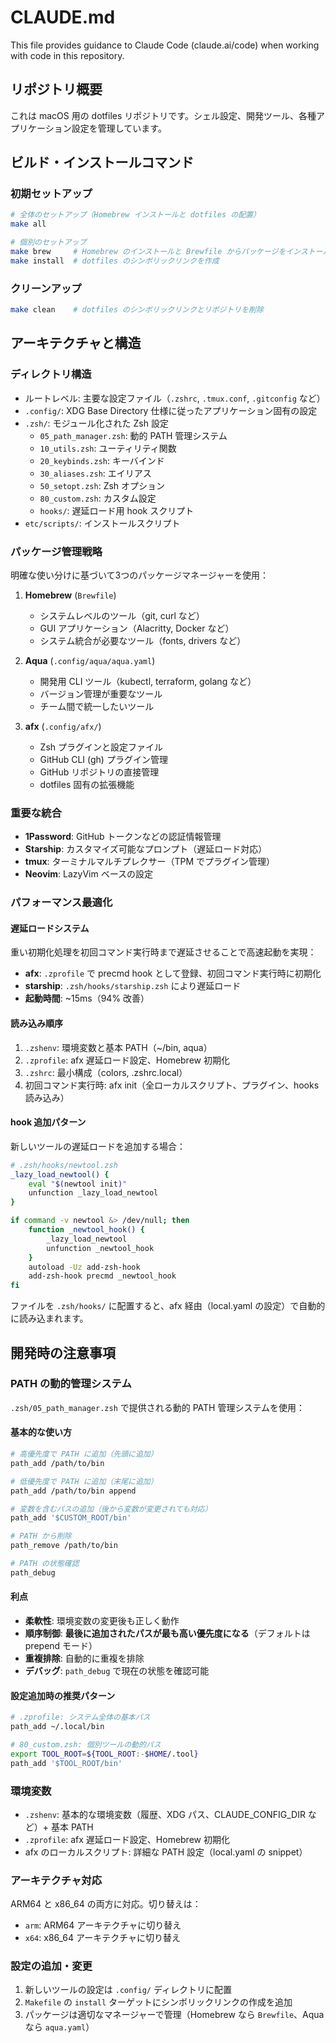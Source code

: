 # CLAUDE.md

This file provides guidance to Claude Code (claude.ai/code) when working with code in this repository.

## リポジトリ概要

これは macOS 用の dotfiles リポジトリです。シェル設定、開発ツール、各種アプリケーション設定を管理しています。

## ビルド・インストールコマンド

### 初期セットアップ

```bash
# 全体のセットアップ（Homebrew インストールと dotfiles の配置）
make all

# 個別のセットアップ
make brew     # Homebrew のインストールと Brewfile からパッケージをインストール
make install  # dotfiles のシンボリックリンクを作成
```

### クリーンアップ

```bash
make clean    # dotfiles のシンボリックリンクとリポジトリを削除
```

## アーキテクチャと構造

### ディレクトリ構造

- ルートレベル: 主要な設定ファイル（`.zshrc`, `.tmux.conf`, `.gitconfig` など）
- `.config/`: XDG Base Directory 仕様に従ったアプリケーション固有の設定
- `.zsh/`: モジュール化された Zsh 設定
  - `05_path_manager.zsh`: 動的 PATH 管理システム
  - `10_utils.zsh`: ユーティリティ関数
  - `20_keybinds.zsh`: キーバインド
  - `30_aliases.zsh`: エイリアス
  - `50_setopt.zsh`: Zsh オプション
  - `80_custom.zsh`: カスタム設定
  - `hooks/`: 遅延ロード用 hook スクリプト
- `etc/scripts/`: インストールスクリプト

### パッケージ管理戦略

明確な使い分けに基づいて3つのパッケージマネージャーを使用：

1. **Homebrew** (`Brewfile`)
   - システムレベルのツール（git, curl など）
   - GUI アプリケーション（Alacritty, Docker など）
   - システム統合が必要なツール（fonts, drivers など）

2. **Aqua** (`.config/aqua/aqua.yaml`)
   - 開発用 CLI ツール（kubectl, terraform, golang など）
   - バージョン管理が重要なツール
   - チーム間で統一したいツール

3. **afx** (`.config/afx/`)
   - Zsh プラグインと設定ファイル
   - GitHub CLI (gh) プラグイン管理
   - GitHub リポジトリの直接管理
   - dotfiles 固有の拡張機能

### 重要な統合

- **1Password**: GitHub トークンなどの認証情報管理
- **Starship**: カスタマイズ可能なプロンプト（遅延ロード対応）
- **tmux**: ターミナルマルチプレクサー（TPM でプラグイン管理）
- **Neovim**: LazyVim ベースの設定

### パフォーマンス最適化

#### 遅延ロードシステム

重い初期化処理を初回コマンド実行時まで遅延させることで高速起動を実現：

- **afx**: `.zprofile` で precmd hook として登録、初回コマンド実行時に初期化
- **starship**: `.zsh/hooks/starship.zsh` により遅延ロード
- **起動時間**: ~15ms（94% 改善）

#### 読み込み順序

1. `.zshenv`: 環境変数と基本 PATH（~/bin, aqua）
2. `.zprofile`: afx 遅延ロード設定、Homebrew 初期化
3. `.zshrc`: 最小構成（colors, .zshrc.local）
4. 初回コマンド実行時: afx init（全ローカルスクリプト、プラグイン、hooks 読み込み）

#### hook 追加パターン

新しいツールの遅延ロードを追加する場合：

```bash
# .zsh/hooks/newtool.zsh
_lazy_load_newtool() {
    eval "$(newtool init)"
    unfunction _lazy_load_newtool
}

if command -v newtool &> /dev/null; then
    function _newtool_hook() {
        _lazy_load_newtool
        unfunction _newtool_hook
    }
    autoload -Uz add-zsh-hook
    add-zsh-hook precmd _newtool_hook
fi
```

ファイルを `.zsh/hooks/` に配置すると、afx 経由（local.yaml の設定）で自動的に読み込まれます。

## 開発時の注意事項

### PATH の動的管理システム

`.zsh/05_path_manager.zsh` で提供される動的 PATH 管理システムを使用：

#### 基本的な使い方

```bash
# 高優先度で PATH に追加（先頭に追加）
path_add /path/to/bin

# 低優先度で PATH に追加（末尾に追加）
path_add /path/to/bin append

# 変数を含むパスの追加（後から変数が変更されても対応）
path_add '$CUSTOM_ROOT/bin'

# PATH から削除
path_remove /path/to/bin

# PATH の状態確認
path_debug
```

#### 利点

- **柔軟性**: 環境変数の変更後も正しく動作
- **順序制御**: **最後に追加されたパスが最も高い優先度になる**（デフォルトは prepend モード）
- **重複排除**: 自動的に重複を排除
- **デバッグ**: `path_debug` で現在の状態を確認可能

#### 設定追加時の推奨パターン

```bash
# .zprofile: システム全体の基本パス
path_add ~/.local/bin

# 80_custom.zsh: 個別ツールの動的パス
export TOOL_ROOT=${TOOL_ROOT:-$HOME/.tool}
path_add '$TOOL_ROOT/bin'
```

### 環境変数

- `.zshenv`: 基本的な環境変数（履歴、XDG パス、CLAUDE_CONFIG_DIR など）+ 基本 PATH
- `.zprofile`: afx 遅延ロード設定、Homebrew 初期化
- afx のローカルスクリプト: 詳細な PATH 設定（local.yaml の snippet）

### アーキテクチャ対応

ARM64 と x86_64 の両方に対応。切り替えは：

- `arm`: ARM64 アーキテクチャに切り替え
- `x64`: x86_64 アーキテクチャに切り替え

### 設定の追加・変更

1. 新しいツールの設定は `.config/` ディレクトリに配置
2. `Makefile` の `install` ターゲットにシンボリックリンクの作成を追加
3. パッケージは適切なマネージャーで管理（Homebrew なら `Brewfile`、Aqua なら `aqua.yaml`）
